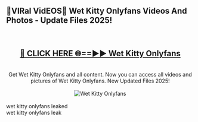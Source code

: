 <h2>🔴VIRal VidEOS🔴 Wet Kitty Onlyfans Videos And Photos - Update Files 2025!</h2>
<br>
<div align="center">
<h2><a href="https://virallinks.top/odZfE0" rel="nofollow">🔴 CLICK HERE 🌐==►► Wet Kitty Onlyfans</a></h2>
<br>
Get Wet Kitty Onlyfans and all content. Now you can access all videos and pictures of Wet Kitty Onlyfans. New Updated Files 2025!
<br>
<br>
<a href="https://virallinks.top/odZfE0" rel="nofollow" data-target="animated-image.originalLink"><img src="https://i.imgur.com/dJHk4Zq.gif)" alt="Wet Kitty Onlyfans" style="max-width: 100%; display: inline-block;" data-target="animated-image.originalImage"></a>
</div>
<br>
wet kitty onlyfans leaked<br>
wet kitty onlyfans leak